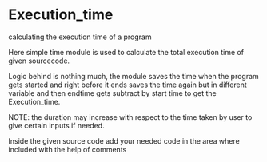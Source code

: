 # Execution_time
calculating the execution time of a program

Here simple time module is used to calculate the total execution time of given sourcecode.

Logic behind is nothing much, the module saves the time when the program gets started and right before it ends saves the time again but in different variable and then endtime gets subtract by start time to get the Execution_time.

NOTE: the duration may increase with respect to the time taken by user to give certain inputs if needed.

Inside the given source code add your needed code in the area where included with the help of comments
